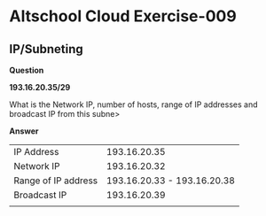 # Altschool Cloud Exercise-009

## **IP/Subneting**

**Question**

**193.16.20.35/29**

What is the Network IP, number of hosts, range of IP addresses and broadcast IP from this subne>

**Answer**

|                     |                             |
| ------------------- | --------------------------- |
| IP Address          | 193.16.20.35                |
| Network IP          | 193.16.20.32                |
| Range of IP address | 193.16.20.33 - 193.16.20.38 |
| Broadcast IP        | 193.16.20.39                |
|                     |                             